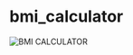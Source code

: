 # bmi_calculator

![BMI CALCULATOR](https://github.com/user-attachments/assets/c7054113-52e3-4710-8907-6eaa19b7b9fe)
